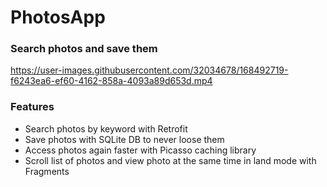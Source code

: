 # PhotosApp
### Search photos and save them



https://user-images.githubusercontent.com/32034678/168492719-f6243ea6-ef60-4162-858a-4093a89d653d.mp4



### Features

- Search photos by keyword with Retrofit
- Save photos with SQLite DB to never loose them
- Access photos again faster with Picasso caching library
- Scroll list of photos and view photo at the same time in land mode with Fragments
